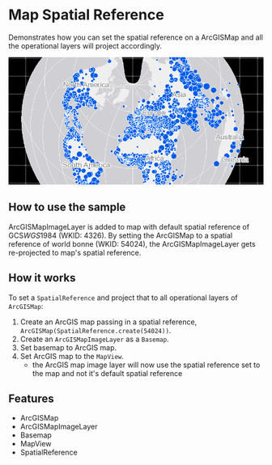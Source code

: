 <h1>Map Spatial Reference</h1>

<p>Demonstrates how you can set the spatial reference on a ArcGISMap and all the operational layers will project accordingly.</p>

<p><img src="MapSpatialReference.png"/></p>

<h2>How to use the sample</h2>

<p>ArcGISMapImageLayer is added to map with default spatial reference of GCS<em>WGS</em>1984 (WKID: 4326). By setting the ArcGISMap to a spatial reference of world bonne (WKID: 54024), the ArcGISMapImageLayer gets re-projected to map's spatial reference.</p>

<h2>How it works</h2>

<p>To set a <code>SpatialReference</code> and project that to all operational layers of <code>ArcGISMap</code>:</p>

<ol>
  <li>Create an ArcGIS map passing in a spatial reference, <code>ArcGISMap(SpatialReference.create(54024))</code>.  </li>
  <li>Create an <code>ArcGISMapImageLayer</code> as a <code>Basemap</code>.</li>
  <li>Set basemap to ArcGIS map.</li>
  <li>Set ArcGIS map to the <code>MapView</code>.
    <ul><li>the ArcGIS map image layer will now use the spatial reference set to the map and not it's default spatial reference</li></ul></li>
</ol>

<h2>Features</h2>

<ul>
  <li>ArcGISMap</li>
  <li>ArcGISMapImageLayer</li>
  <li>Basemap</li>
  <li>MapView</li>
  <li>SpatialReference</li>
</ul>


